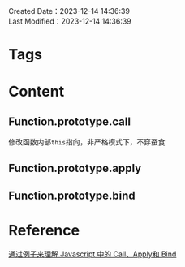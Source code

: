 Created Date：2023-12-14 14:36:39  
Last Modified：2023-12-14 14:36:39

# Tags

# Content

## Function.prototype.call
修改函数内部`this`指向，非严格模式下，不穿蚕食
## Function.prototype.apply

## Function.prototype.bind

# Reference

[通过例子来理解 Javascript 中的 Call、Apply和 Bind](https://www.freecodecamp.org/chinese/news/understand-call-apply-and-bind-in-javascript-with-examples)
